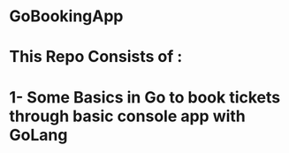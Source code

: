 # GoBookingApp

# This Repo Consists of :

# 1- Some Basics in Go to book tickets through basic console app with GoLang